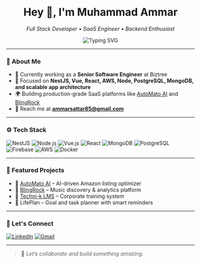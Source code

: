 <h1 align="center">Hey 👋, I'm Muhammad Ammar</h1>
<p align="center">
  <em>Full Stack Developer • SaaS Engineer • Backend Enthusiast</em>
</p>

<p align="center">
  <img src="https://readme-typing-svg.demolab.com?font=Fira+Code&size=22&pause=1000&color=22C3AA&center=true&vCenter=true&width=440&lines=I+build+scalable+SaaS+apps;Node.js+%7C+NestJS+%7C+Vue.js+%7C+React;MongoDB+%7C+PostgreSQL+%7C+Firebase+%7C+AWS" alt="Typing SVG" />
</p>

---

### 💼 About Me

- 🔭 Currently working as a **Senior Software Engineer** at Biztree
- 🧠 Focused on **NestJS, Vue, React, AWS, Node, PostgreSQL, MongoDB, and scalable app architecture**
- 🌍 Building production-grade SaaS platforms like [AutoMato AI](https://automatoai.com) and [BlingRock](https://blingrock.ai)
- 📧 Reach me at **ammarsattar85@gmail.com**

---

### ⚙️ Tech Stack

![NestJS](https://img.shields.io/badge/NestJS-E0234E?style=for-the-badge&logo=nestjs&logoColor=white)
![Node.js](https://img.shields.io/badge/Node.js-339933?style=for-the-badge&logo=nodedotjs&logoColor=white)
![Vue.js](https://img.shields.io/badge/Vue.js-35495E?style=for-the-badge&logo=vue.js&logoColor=4FC08D)
![React](https://img.shields.io/badge/React-20232a?style=for-the-badge&logo=react&logoColor=61DAFB)
![MongoDB](https://img.shields.io/badge/MongoDB-4EA94B?style=for-the-badge&logo=mongodb&logoColor=white)
![PostgreSQL](https://img.shields.io/badge/PostgreSQL-336791?style=for-the-badge&logo=postgresql&logoColor=white)
![Firebase](https://img.shields.io/badge/Firebase-FFCA28?style=for-the-badge&logo=firebase&logoColor=black)
![AWS](https://img.shields.io/badge/AWS-FF9900?style=for-the-badge&logo=amazonaws&logoColor=white)
![Docker](https://img.shields.io/badge/Docker-2496ED?style=for-the-badge&logo=docker&logoColor=white)

---

### 🚀 Featured Projects

- 🔹 [AutoMato AI](https://automatoai.com) – AI-driven Amazon listing optimizer
- 🔹 [BlingRock](https://blingrock.ai) – Music discovery & analytics platform
- 🔹 [Techni-k LMS](https://techni-k.co.uk) – Corporate training system
- 🔹 LifePlan – Goal and task planner with smart reminders

---

### 🤝 Let's Connect

[![LinkedIn](https://img.shields.io/badge/-LinkedIn-blue?style=flat-square&logo=linkedin&link=https://www.linkedin.com/in/muhammad-ammar-a23aa11a3)](https://www.linkedin.com/in/muhammad-ammar-a23aa11a3)
[![Gmail](https://img.shields.io/badge/Gmail-DD5144?style=flat-square&logo=gmail&logoColor=white)](mailto:ammarsattar85@gmail.com)

---

> 💬 *Let’s collaborate and build something amazing.*
